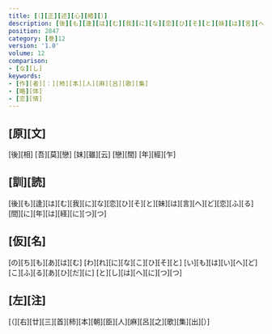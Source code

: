 ```yaml
---
title: [（][正][述][心][緒][）]
description: [後][も][逢][は][む][我][に][な][恋][ひ][そ][と][妹][は][言][へ][ど][恋][ふ][る][間][に][年][は][経][に][つ][つ]
position: 2847
category: [巻]12
version: '1.0'
volume: 12
comparison:
- [な][し]
keywords:
- [作][者][：][柿][本][人][麻][呂][歌][集]
- [略][体]
- [恋][情]
---
```


## [原][文]

[後][相] [吾][莫][戀] [妹][雖][云] [戀][間] [年][經][乍]

## [訓][読]

[後][も][逢][は][む][我][に][な][恋][ひ][そ][と][妹][は][言][へ][ど][恋][ふ][る][間][に][年][は][経][に][つ][つ]

## [仮][名]

[の][ち][も][あ][は][む] [わ][れ][に][な][こ][ひ][そ][と] [い][も][は][い][へ][ど] [こ][ふ][る][あ][ひ][だ][に] [と][し][は][へ][に][つ][つ]

## [左][注]

[（][右][廿][三][首][柿][本][朝][臣][人][麻][呂][之][歌][集][出][）]

